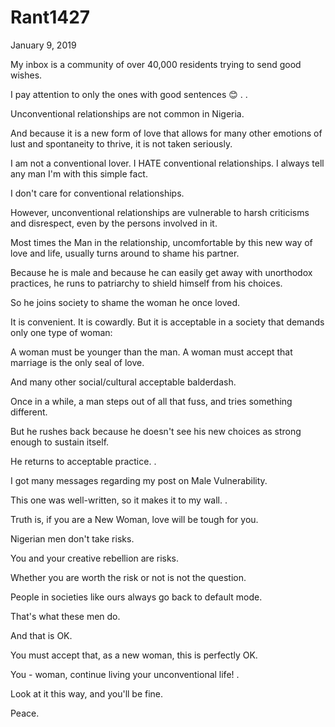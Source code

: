 # Rant1427


January 9, 2019

My inbox is a community of over 40,000 residents trying to send good wishes.

I pay attention to only the ones with good sentences 😊
.
.

Unconventional relationships are not common in Nigeria. 

And because it is a new form of love that allows for many other emotions of lust and spontaneity to thrive, it is not taken seriously. 

I am not a conventional lover. I HATE conventional relationships. I always tell any man I'm with this simple fact.

I don't care for conventional relationships. 

However, unconventional relationships are vulnerable to harsh criticisms and disrespect, even by the persons involved in it.

Most times the Man in the relationship, uncomfortable by this new way of love and life, usually turns around to shame his partner.

Because he is male and because he can easily get away with unorthodox practices, he runs to patriarchy to shield himself from his choices. 

So he joins society to shame the woman he once loved.

It is convenient. It is cowardly. But it is acceptable in a society that demands only one type of woman:

A woman must be younger than the man.
A woman must accept that marriage is the only seal of love.

And many other social/cultural acceptable balderdash.

Once in a while, a man steps out of all that fuss, and tries something different.

But he rushes back because he doesn't see his new choices as strong enough to sustain itself.

He returns to acceptable practice.
.

I got many messages regarding my post on Male Vulnerability.

This one was well-written, so it makes it to my wall.
.

Truth is, if you are a New Woman, love will be tough for you.

Nigerian men don't take risks.

You and your creative rebellion are risks.

Whether you are worth the risk or not is not the question. 

People in societies like ours always go back to default mode.

That's what these men do.

And that is OK.

You must accept that, as a new woman, this is perfectly OK.

You - woman, continue living your unconventional life!
.

Look at it this way, and you'll be fine.

Peace.